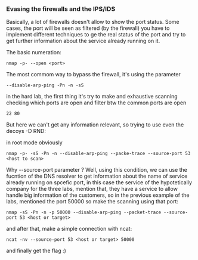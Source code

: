 ### Evasing the firewalls and the IPS/IDS


Basically, a lot of firewalls doesn't allow to show the port status. Some cases,
the port will be seen as filtered (by the firewall) you have to implement different
techniques to ge  the real status of the port and try to get further information
about the service already running on it.

The basic numeration:

```
nmap -p- --open <port>
```


The most commom way to bypass the firewall, it's using the parameter
```
--disable-arp-ping -Pn -n -sS 
```



in the hard lab, the first thing it's try to make and exhaustive scanning
checking which ports are open and filter
btw the common ports are open 

```
22 80
```

But here we can't get any information relevant, so trying to use even
the decoys  -D RND:<wherever number you want>

in root mode obviously

```
nmap -p- -sS -Pn -n --disable-arp-ping --packe-trace --source-port 53 <host to scan>
```

Why --source-port parameter ? 
Well, using this condition, we can use the fucntion of the DNS resolver to get information about
the name of service already running on spcefic port, in this case the service of the hypotetically
company for the three labs, mention that, they have a service to allow handle big information of 
the customers, so in the previous example of the labs, mentioned the port 50000 so make the scanning
using that port:

```
nmap -sS -Pn -n -p 50000 --disable-arp-ping --packet-trace --source-port 53 <host or target>
```


and after that, make a simple connection with ncat:

```
ncat -nv --source-port 53 <host or target> 50000
```

and finally get the flag :)







